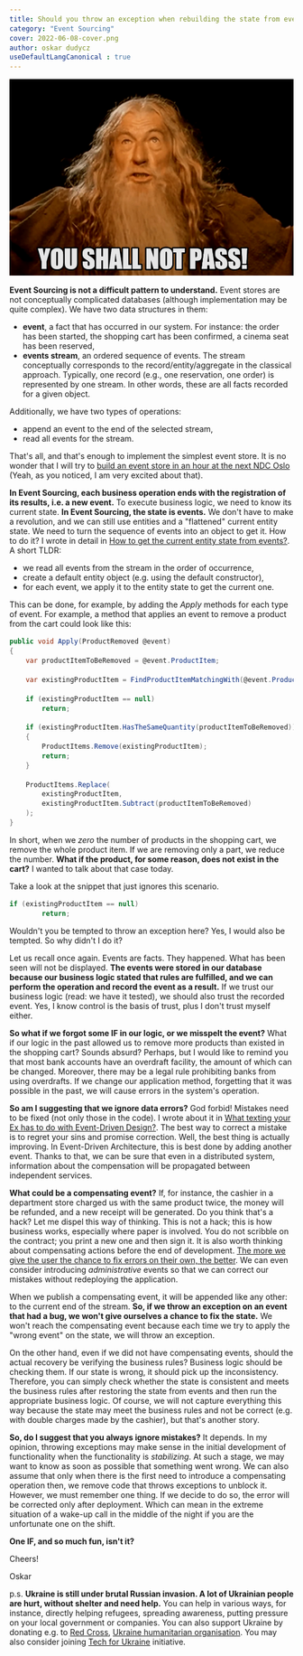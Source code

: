 ```yaml
---
title: Should you throw an exception when rebuilding the state from events?
category: "Event Sourcing"
cover: 2022-06-08-cover.png
author: oskar dudycz
useDefaultLangCanonical : true
---
```


![cover](2022-06-08-cover.png)

**Event Sourcing is not a difficult pattern to understand.** Event stores are not conceptually complicated databases (although implementation may be quite complex). We have two data structures in them:
- **event**, a fact that has occurred in our system. For instance: the order has been started, the shopping cart has been confirmed, a cinema seat has been reserved,
- **events stream**, an ordered sequence of events. The stream conceptually corresponds to the record/entity/aggregate in the classical approach. Typically, one record (e.g., one reservation, one order) is represented by one stream. In other words, these are all facts recorded for a given object.

Additionally, we have two types of operations:
- append an event to the end of the selected stream,
- read all events for the stream.

That's all, and that's enough to implement the simplest event store. It is no wonder that I will try to [build an event store in an hour at the next NDC Oslo](https://ndcoslo.com/agenda/lets-build-event-store-in-one-hour-0mrk/0cavgqf0evd) (Yeah, as you noticed, I am very excited about that). 

**In Event Sourcing, each business operation ends with the registration of its results, i.e. a new event.** To execute business logic, we need to know its current state. **In Event Sourcing, the state is events.** We don't have to make a revolution, and we can still use entities and a "flattened" current entity state. We need to turn the sequence of events into an object to get it. How to do it? I wrote in detail in [How to get the current entity state from events?](/en/how_to_get_the_current_entity_state_in_event_sourcing/). A short TLDR:
- we read all events from the stream in the order of occurrence,
- create a default entity object (e.g. using the default constructor),
- for each event, we apply it to the entity state to get the current one.

This can be done, for example, by adding the _Apply_ methods for each type of event. For example, a method that applies an event to remove a product from the cart could look like this:

```csharp
public void Apply(ProductRemoved @event)
{
    var productItemToBeRemoved = @event.ProductItem;

    var existingProductItem = FindProductItemMatchingWith(@event.ProductItem);

    if (existingProductItem == null)
        return;

    if (existingProductItem.HasTheSameQuantity(productItemToBeRemoved))
    {
        ProductItems.Remove(existingProductItem);
        return;
    }

    ProductItems.Replace(
        existingProductItem,
        existingProductItem.Subtract(productItemToBeRemoved)
    );
}
```

In short, when we _zero_ the number of products in the shopping cart, we remove the whole product item. If we are removing only a part, we reduce the number. **What if the product, for some reason, does not exist in the cart?** I wanted to talk about that case today.

Take a look at the snippet that just ignores this scenario.

```csharp
if (existingProductItem == null)
        return;
```

Wouldn't you be tempted to throw an exception here? Yes, I would also be tempted. So why didn't I do it?

Let us recall once again. Events are facts. They happened. What has been seen will not be displayed. **The events were stored in our database because our business logic stated that rules are fulfilled, and we can perform the operation and record the event as a result.** If we trust our business logic (read: we have it tested), we should also trust the recorded event. Yes, I know control is the basis of trust, plus I don't trust myself either.

**So what if we forgot some IF in our logic, or we misspelt the event?** What if our logic in the past allowed us to remove more products than existed in the shopping cart? Sounds absurd? Perhaps, but I would like to remind you that most bank accounts have an overdraft facility, the amount of which can be changed. Moreover, there may be a legal rule prohibiting banks from using overdrafts. If we change our application method, forgetting that it was possible in the past, we will cause errors in the system's operation.

**So am I suggesting that we ignore data errors?** God forbid! Mistakes need to be fixed (not only those in the code). I wrote about it in [What texting your Ex has to do with Event-Driven Design?](/pl/what_texting_ex_has_to_do_with_event_driven_design/). The best way to correct a mistake is to regret your sins and promise correction. Well, the best thing is actually improving. In Event-Driven Architecture, this is best done by adding another event. Thanks to that, we can be sure that even in a distributed system, information about the compensation will be propagated between independent services. 

**What could be a compensating event?** If, for instance, the cashier in a department store charged us with the same product twice, the money will be refunded, and a new receipt will be generated. Do you think that's a hack? Let me dispel this way of thinking. This is not a hack; this is how business works, especially where paper is involved. You do not scribble on the contract; you print a new one and then sign it. It is also worth thinking about compensating actions before the end of development. [The more we give the user the chance to fix errors on their own, the better](/pl/no_it_can_never_happen/). We can even consider introducing _administrative_ events so that we can correct our mistakes without redeploying the application.

When we publish a compensating event, it will be appended like any other: to the current end of the stream. **So, if we throw an exception on an event that had a bug, we won't give ourselves a chance to fix the state.** We won't reach the compensating event because each time we try to apply the "wrong event" on the state, we will throw an exception.

On the other hand, even if we did not have compensating events, should the actual recovery be verifying the business rules? Business logic should be checking them. If our state is wrong, it should pick up the inconsistency. Therefore, you can simply check whether the state is consistent and meets the business rules after restoring the state from events and then run the appropriate business logic. Of course, we will not capture everything this way because the state may meet the business rules and not be correct (e.g. with double charges made by the cashier), but that's another story.

**So, do I suggest that you always ignore mistakes?** It depends. In my opinion, throwing exceptions may make sense in the initial development of functionality when the functionality is _stabilizing_. At such a stage, we may want to know as soon as possible that something went wrong. We can also assume that only when there is the first need to introduce a compensating operation then, we remove code that throws exceptions to unblock it. However, we must remember one thing. If we decide to do so, the error will be corrected only after deployment. Which can mean in the extreme situation of a wake-up call in the middle of the night if you are the unfortunate one on the shift.

**One IF, and so much fun, isn't it?**

Cheers!

Oskar

p.s. **Ukraine is still under brutal Russian invasion. A lot of Ukrainian people are hurt, without shelter and need help.** You can help in various ways, for instance, directly helping refugees, spreading awareness, putting pressure on your local government or companies. You can also support Ukraine by donating e.g. to [Red Cross](https://www.icrc.org/en/donate/ukraine), [Ukraine humanitarian organisation](https://savelife.in.ua/en/donate/). You may also consider joining [Tech for Ukraine](https://techtotherescue.org/tech/tech-for-ukraine) initiative.
